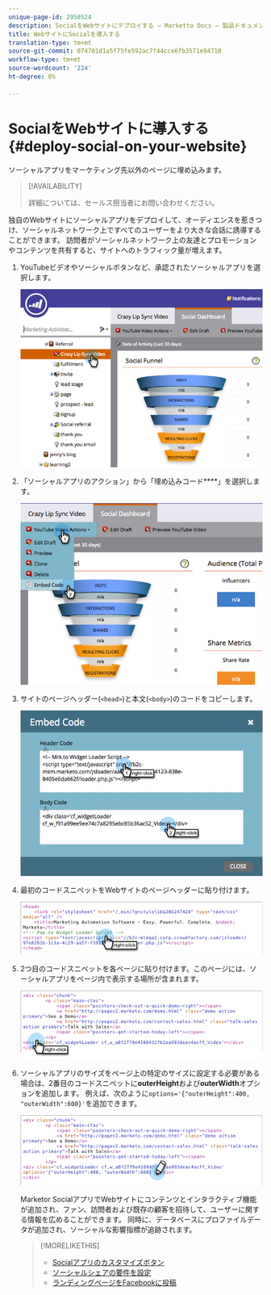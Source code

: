 ```yaml
---
unique-page-id: 2950524
description: SocialをWebサイトにデプロイする — Marketto Docs — 製品ドキュメント
title: WebサイトにSocialを導入する
translation-type: tm+mt
source-git-commit: 074701d1a5f75fe592ac7f44cce6fb3571e94710
workflow-type: tm+mt
source-wordcount: '224'
ht-degree: 0%

---
```



# SocialをWebサイトに導入する{#deploy-social-on-your-website}

ソーシャルアプリをマーケティング先以外のページに埋め込みます。

>[!AVAILABILITY]
>
>詳細については、セールス担当者にお問い合わせください。

独自のWebサイトにソーシャルアプリをデプロイして、オーディエンスを惹きつけ、ソーシャルネットワーク上ですべてのユーザーをより大きな会話に誘導することができます。 訪問者がソーシャルネットワーク上の友達とプロモーションやコンテンツを共有すると、サイトへのトラフィック量が増えます。

1. YouTubeビデオやソーシャルボタンなど、承認されたソーシャルアプリを選択します。

   ![](assets/image2015-5-12-11-3a43-3a24.png)

1. 「ソーシャルアプリのアクション」から「埋め込みコード&#x200B;****」を選択します。

   ![](assets/image2015-5-12-12-3a59-3a46.png)

1. サイトのページヘッダー(`<head>`)と本文(`<body>`)のコードをコピーします。

   ![](assets/image2015-5-12-13-3a3-3a34.png)

1. 最初のコードスニペットをWebサイトのページヘッダーに貼り付けます。

   ![](assets/socialonsite-embedhead.png)

1. 2つ目のコードスニペットを各ページに貼り付けます。このページには、ソーシャルアプリをページ内で表示する場所が含まれます。

   ![](assets/socialonsite-embedwidget.png)

1. ソーシャルアプリのサイズをページ上の特定のサイズに設定する必要がある場合は、2番目のコードスニペットに&#x200B;**outerHeight**&#x200B;および&#x200B;**outerWidth**&#x200B;オプションを追加します。 例えば、次のように`options='{"outerHeight":400, "outerWidth":600}'`を追加できます。

   ![](assets/socialonsite-resizewidget2.png)

   Marketor SocialアプリでWebサイトにコンテンツとインタラクティブ機能が追加され、ファン、訪問者および既存の顧客を招待して、ユーザーに関する情報を広めることができます。 同時に、データベースにプロファイルデータが追加され、ソーシャルな影響指標が追跡されます。

   >[!MORELIKETHIS]
   >
   >* [Socialアプリのカスタマイズボタン](/help/marketo/product-docs/demand-generation/social/configuring-social-actions/customize-social-app-button.md)
   >* [ソーシャルシェアの要件を設定](/help/marketo/product-docs/demand-generation/social/social-functions/set-social-share-requirement.md)
   >* [ランディングページをFacebookに投稿](/help/marketo/product-docs/demand-generation/facebook/publish-landing-pages-to-facebook.md)

